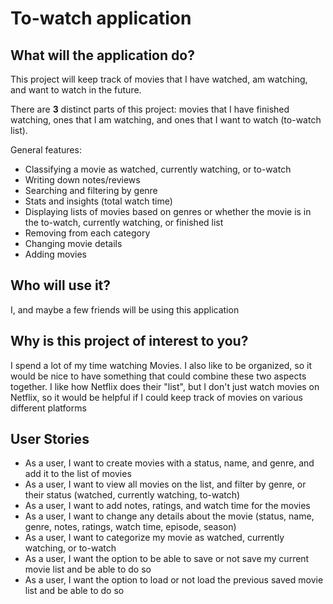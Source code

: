 # To-watch application

## What will the application do?

This project will keep track of movies that I have watched, am watching, and want to watch in the future. 

There are **3** distinct parts of this project: movies that I have finished watching, ones that I am watching, and ones that I want to watch (to-watch list).

General features:
- Classifying a movie as watched, currently watching, or to-watch
- Writing down notes/reviews
- Searching and filtering by genre
- Stats and insights (total watch time)
- Displaying lists of movies based on genres or whether the movie is in the to-watch, currently watching, or finished list
- Removing from each category 
- Changing movie details
- Adding movies

## Who will use it?

I, and maybe a few friends will be using this application

## Why is this project of interest to you?

I spend a lot of my time watching Movies. I also like to be organized, so it would be nice to have something that could combine these two aspects together. I like how Netflix does their "list", but I don't just watch movies on Netflix, so it would be helpful if I could keep track of movies on various different platforms

## User Stories

- As a user, I want to create movies with a status, name, and genre, and add it to the list of movies
- As a user, I want to view all movies on the list, and filter by genre, or their status (watched, currently watching, to-watch)
- As a user, I want to add notes, ratings, and watch time for the movies
- As a user, I want to change any details about the movie (status, name, genre, notes, ratings, watch time, episode, season)
- As a user, I want to categorize my movie as watched, currently watching, or to-watch
- As a user, I want the option to be able to save or not save my current movie list and be able to do so
- As a user, I want the option to load or not load the previous saved movie list and be able to do so